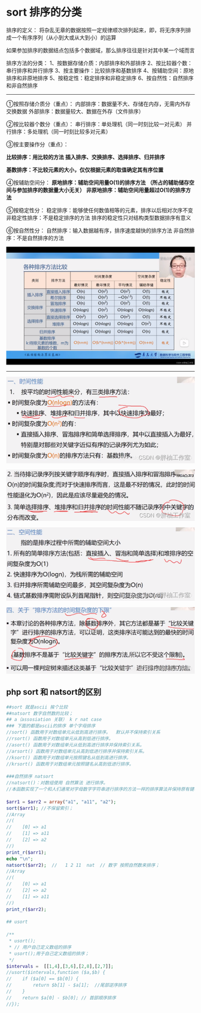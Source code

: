 

# sort 排序的分类



排序的定义：
将杂乱无章的数据按照一定规律顺次排列起来，即，将无序序列排成一个有序序列（从小到大或从大到小）的运算

如果参加排序的数据结点包括多个数据域，那么排序往往是针对其中某一个域而言

排序方法的分类：
1、按数据存储介质：内部排序和外部排序
2、按比较器个数：串行排序和并行排序
3、按主要操作：比较排序和基数排序
4、按辅助空间：原地排序和非原地排序
5、按稳定性：稳定排序和非稳定排序
6、按自然性：自然排序和非自然排序

---

①按照存储介质分（重点）：
内部排序：数据量不大、存储在内存，无需内外存交换数据
外部排序：数据量较大、数据在外存（文件排序）

②按比较器个数分（重点）：
串行排序：单处理机（同一时刻比较一对元素）
并行排序：多处理机（同一时刻比较多对元素）

③按主要操作分（重点）：

**比较排序：用比较的方法**
**插入排序、交换排序、选择排序、归并排序**

**基数排序：不比较元素的大小，仅仅根据元素的取值确定其有序位置**

④按辅助空间分：
**原地排序：辅助空间用量O(1)的排序方法**
**（所占的辅助储存空间与参加排序的数据量大小无关）**
**非原地排序：辅助空间用量超过O(1)的排序方法**

⑤按稳定性分：
稳定排序：能够使任何数值相等的元素，排序以后相对次序不变
非稳定性排序：不是稳定排序的方法
排序的稳定性只对结构类型数据排序有意义

⑥按自然性分：
自然排序：输入数据越有序，排序速度越快的排序方法
非自然排序：不是自然排序的方法





![在这里插入图片描述](sort排序的分类.assets/029c7f9bd1234713a8851bd7be5b50f9.png)



---



![在这里插入图片描述](sort排序的分类.assets/40567fcbf3174cfc8c88b6f08faa2d12.png)



![在这里插入图片描述](sort排序的分类.assets/80dbfef945de48a891bebe0aec0e98fc.png)

![在这里插入图片描述](sort排序的分类.assets/9ba6e03a40fa42ce9c7295e8baa28140.png)

![在这里插入图片描述](sort排序的分类.assets/b8bb7b481da348b0a2997b404497dc03.png)

## php sort 和 natsort的区别



```php
##sort 就是ascii 挨个比较  
##natsort 数字自然数的比较；
## a（assosiation 关联） k r nat case  
### 下面的都是ascii的排序 单个字母排序
//sort() 函数用于对数组单元从低到高进行排序。  默认并不保持索引关系
//rsort() 函数用于对数组单元从高到低进行排序。
//asort() 函数用于对数组单元从低到高进行排序并保持索引关系。
//arsort() 函数用于对数组单元从高到低进行排序并保持索引关系。
//ksort() 函数用于对数组单元按照键名从低到高进行排序。
//krsort() 函数用于对数组单元按照键名从高到低进行排序。

###自然排序 natsort
//natsort()：对数组使用 自然算法 进行排序。
//本函数实现了一个和人们通常对字母数字字符串进行排序的方法一样的排序算法并保持原有键名和值的关联。

$arr1 = $arr2 = array("a1", "a11", "a2");
sort($arr1); //不保留索引；
//Array
//(
//    [0] => a1
//    [1] => a11
//    [2] => a2
//)
print_r($arr1);
echo "\n";
natsort($arr2);  //   1 2 11  nat  // 数字 按照自然数来排序；
//Array
//(
//    [0] => a1
//    [2] => a2
//    [1] => a11
//)
print_r($arr2);

## usort

/**
 * usort();
 * // 用户自己定义数组的排序
 * usort();用于自己定义数组的排序；
 */
$intervals =  [[1,4],[3,6],[2,8],[2,7]];
//usort($intervals,function ($a,$b) {
//    if ($a[0] == $b[0]) {
//        return $b[1] - $a[1];  //尾部逆序排序
//    }
//    return $a[0] - $b[0]; // 首部顺序排序
//});
```

